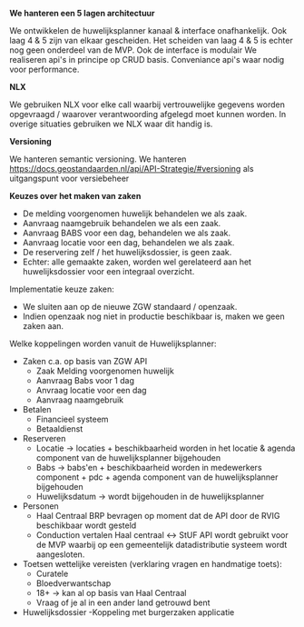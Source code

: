 
**We hanteren een 5 lagen architectuur**

We ontwikkelen de huwelijksplanner kanaal & interface onafhankelijk. Ook laag 4 & 5 zijn van elkaar gescheiden. Het scheiden van laag 4 & 5 is echter nog geen onderdeel van de MVP.
Ook de interface is modulair 
We realiseren api's in principe op CRUD basis. Conveniance api's waar nodig voor performance.


**NLX**

We gebruiken NLX voor elke call waarbij vertrouwelijke gegevens worden opgevraagd / waarover verantwoording afgelegd moet kunnen worden. In overige situaties gebruiken we NLX waar dit handig is.

**Versioning**

We hanteren semantic versioning. 
We hanteren https://docs.geostandaarden.nl/api/API-Strategie/#versioning  als uitgangspunt voor versiebeheer


**Keuzes over het maken van zaken**

- De melding voorgenomen huwelijk behandelen we als zaak.
- Aanvraag naamgebruik behandelen we als een zaak.
- Aanvraag BABS voor een dag, behandelen we als zaak.
- Aanvraag locatie voor een dag, behandelen we als zaak.
- De reservering zelf / het huwelijksdossier, is geen zaak.
- Echter: alle gemaakte zaken, worden wel gerelateerd aan het huwelijksdossier voor een integraal overzicht.

Implementatie keuze zaken:
- We sluiten aan op de nieuwe ZGW standaard / openzaak.
- Indien openzaak nog niet in productie beschikbaar is, maken we geen zaken aan.

Welke koppelingen worden vanuit de Huwelijksplanner:
- Zaken c.a. op basis van ZGW API
	- Zaak Melding voorgenomen huwelijk
	- Aanvraag Babs voor 1 dag
	- Anvraag locatie voor een dag
	- Aanvraag naamgebruik
- Betalen
	- Financieel systeem
	- Betaaldienst
- Reserveren
	- Locatie -> locaties + beschikbaarheid worden in het locatie & agenda component van de huwelijksplanner bijgehouden
	- Babs -> babs'en + beschikbaarheid worden in medewerkers component + pdc + agenda component van de huwelijksplanner bijgehouden
	- Huwelijksdatum -> wordt bijgehouden in de huwelijksplanner
- Personen
	- Haal Centraal BRP bevragen op moment dat de API door de RVIG beschikbaar wordt gesteld
	- Conduction vertalen Haal centraal <-> StUF  API wordt gebruikt voor de MVP waarbij op een gemeentelijk datadistributie systeem wordt aangesloten.
- Toetsen wettelijke vereisten (verklaring vragen en handmatige toets):
	- Curatele
	- Bloedverwantschap
	- 18+  -> kan al op basis van Haal Centraal
	- Vraag of je al in een ander land getrouwd bent
- Huwelijksdossier
	-Koppeling met burgerzaken applicatie

